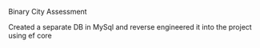 Binary City Assessment

Created a separate DB in MySql and reverse engineered it into the project using ef core
